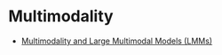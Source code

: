# Multimodality

- [Multimodality and Large Multimodal Models (LMMs)](https://huyenchip.com//2023/10/10/multimodal.html?utm_campaign=Data_Elixir&utm_source=Data_Elixir_457)
